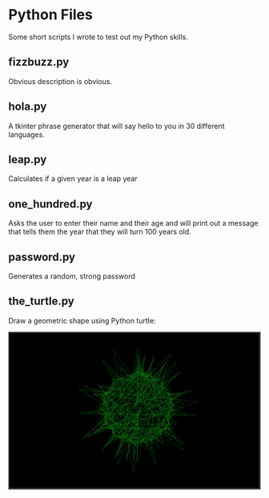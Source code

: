 # Python Files

Some short scripts I wrote to test out my Python skills.

## fizzbuzz.py

Obvious description is obvious.

## hola.py

A tkinter phrase generator that will say hello to you in 30 different languages.

## leap.py

Calculates if a given year is a leap year

## one_hundred.py

Asks the user to enter their name and their age and will print out a message that tells them the year that they will turn 100 years old.

## password.py

Generates a random, strong password

## the_turtle.py

Draw a geometric shape using Python turtle:

![Turtle Output](./images/turtle-output.png)
